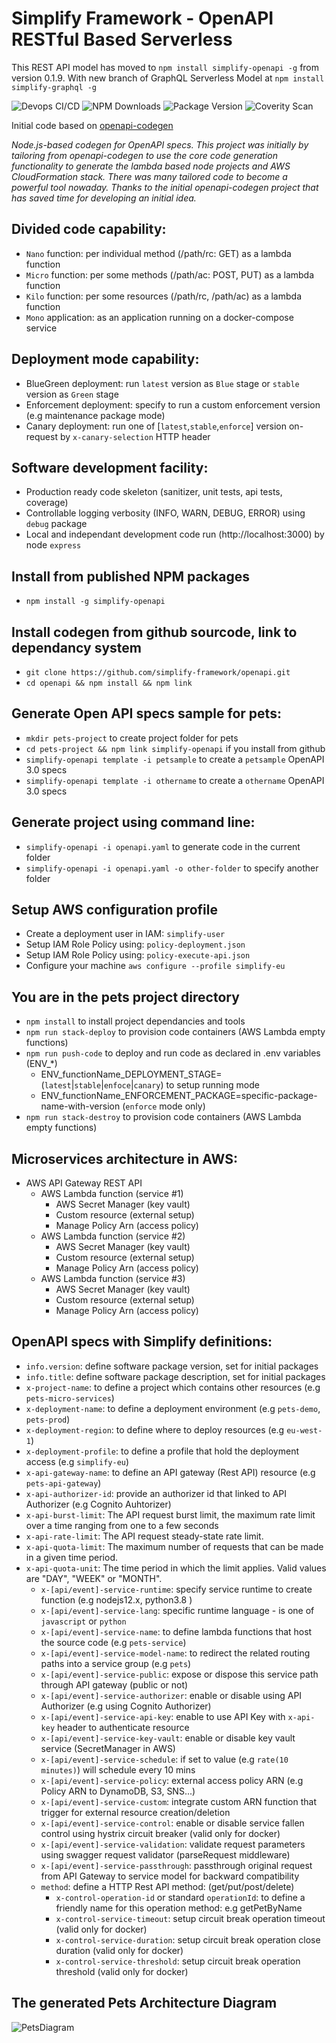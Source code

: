 # Simplify Framework - OpenAPI RESTful Based Serverless  

This REST API model has moved to `npm install simplify-openapi -g` from version 0.1.9.
With new branch of GraphQL Serverless Model at `npm install simplify-graphql -g` 

![Devops CI/CD](https://github.com/simplify-framework/codegen/workflows/DevOps%20CI/CD/badge.svg)
![NPM Downloads](https://img.shields.io/npm/dw/simplify-openapi)
![Package Version](https://img.shields.io/github/package-json/v/simplify-framework/openapi?color=green)
![Coverity Scan](https://scan.coverity.com/projects/21173/badge.svg)

Initial code based on [openapi-codegen](https://github.com/Mermade/openapi-codegen)

*Node.js-based codegen for OpenAPI specs. This project was initially by tailoring from openapi-codegen to use the core code generation functionality to generate the lambda based node projects and AWS CloudFormation stack. There was many tailored code to become a powerful tool nowaday. Thanks to the initial openapi-codegen project that has saved time for developing an initial idea.*

## Divided code capability:
- `Nano` function: per individual method (/path/rc: GET) as a lambda function
- `Micro` function: per some methods (/path/ac: POST, PUT) as a lambda function
- `Kilo` function: per some resources (/path/rc, /path/ac) as a lambda function
- `Mono` application: as an application running on a docker-compose service

## Deployment mode capability:
- BlueGreen deployment: run `latest` version as `Blue` stage or `stable` version as `Green` stage
- Enforcement deployment: specify to run a custom enforcement version (e.g maintenance package mode)
- Canary deployment: run one of [`latest`,`stable`,`enforce`] version on-request by `x-canary-selection` HTTP header

## Software development facility:
- Production ready code skeleton (sanitizer, unit tests, api tests, coverage)
- Controllable logging verbosity (INFO, WARN, DEBUG, ERROR) using `debug` package
- Local and independant development code run (http://localhost:3000) by node `express`

## Install from published NPM packages
- `npm install -g simplify-openapi`

## Install codegen from github sourcode, link to dependancy system
- `git clone https://github.com/simplify-framework/openapi.git`
- `cd openapi && npm install && npm link`

## Generate Open API specs sample for pets:
- `mkdir pets-project` to create project folder for pets
- `cd pets-project && npm link simplify-openapi` if you install from github
- `simplify-openapi template -i petsample` to create a `petsample` OpenAPI 3.0 specs
- `simplify-openapi template -i othername` to create a `othername` OpenAPI 3.0 specs

## Generate project using command line:
- `simplify-openapi -i openapi.yaml` to generate code in the current folder
- `simplify-openapi -i openapi.yaml -o other-folder` to specify another folder

## Setup AWS configuration profile
- Create a deployment user in IAM: `simplify-user`
- Setup IAM Role Policy using: `policy-deployment.json`
- Setup IAM Role Policy using: `policy-execute-api.json`
- Configure your machine `aws configure --profile simplify-eu`

## You are in the pets project directory
- `npm install` to install project dependancies and tools
- `npm run stack-deploy` to provision code containers (AWS Lambda empty functions)
- `npm run push-code` to deploy and run code as declared in .env variables (ENV_*)
  + ENV_functionName_DEPLOYMENT_STAGE=(`latest`|`stable`|`enfoce`|`canary`) to setup running mode
  + ENV_functionName_ENFORCEMENT_PACKAGE=specific-package-name-with-version (`enforce` mode only)
- `npm run stack-destroy` to provision code containers (AWS Lambda empty functions)

## Microservices architecture in AWS:
+ AWS API Gateway REST API
  + AWS Lambda function   (service #1)
    - AWS Secret Manager  (key vault)
    - Custom resource     (external setup)
    - Manage Policy Arn   (access policy)
  + AWS Lambda function   (service #2)
    - AWS Secret Manager  (key vault)
    - Custom resource     (external setup)
    - Manage Policy Arn   (access policy)
  + AWS Lambda function   (service #3)
    - AWS Secret Manager  (key vault)
    - Custom resource     (external setup)
    - Manage Policy Arn   (access policy)

## OpenAPI specs with Simplify definitions:
- `info.version`: define software package version, set for initial packages
- `info.title`: define software package description, set for initial packages
- `x-project-name`: to define a project which contains other resources (e.g `pets-micro-services`)
- `x-deployment-name`: to define a deployment environment (e.g `pets-demo`, `pets-prod`)
- `x-deployment-region`: to define where to deploy resources (e.g `eu-west-1`)
- `x-deployment-profile`: to define a profile that hold the deployment access (e.g `simplify-eu`)
- `x-api-gateway-name`: to define an API gateway (Rest API) resource (e.g `pets-api-gateway`)
- `x-api-authorizer-id`: provide an authorizer id that linked to API Authorizer (e.g Cognito Auhtorizer)
- `x-api-burst-limit`: The API request burst limit, the maximum rate limit over a time ranging from one to a few seconds
- `x-api-rate-limit`: The API request steady-state rate limit.
- `x-api-quota-limit`: The maximum number of requests that can be made in a given time period.
- `x-api-quota-unit`: The time period in which the limit applies. Valid values are "DAY", "WEEK" or "MONTH".
  - `x-[api/event]-service-runtime`: specify service runtime to create function (e.g nodejs12.x, python3.8 )
  - `x-[api/event]-service-lang`: specific runtime language - is one of `javascript` or `python`
  - `x-[api/event]-service-name`: to define lambda functions that host the source code (e.g `pets-service`)
  - `x-[api/event]-service-model-name`: to redirect the related routing paths into a service group (e.g `pets`)
  - `x-[api/event]-service-public`: expose or dispose this service path through API gateway (public or not)
  - `x-[api/event]-service-authorizer`: enable or disable using API Authorizer (e.g using Cognito Authorizer)
  - `x-[api/event]-service-api-key`: enable to use API Key with `x-api-key` header to authenticate resource
  - `x-[api/event]-service-key-vault`: enable or disable key vault service (SecretManager in AWS)
  - `x-[api/event]-service-schedule`: if set to value (e.g `rate(10 minutes)`) will schedule every 10 mins
  - `x-[api/event]-service-policy`: external access policy ARN (e.g Policy ARN to DynamoDB, S3, SNS...)
  - `x-[api/event]-service-custom`: integrate custom ARN function that trigger for external resource creation/deletion
  - `x-[api/event]-service-control`: enable or disable service fallen control using hystrix circuit breaker (valid only for docker)
  - `x-[api/event]-service-validation`: validate request parameters using swagger request validator (parseRequest middleware)
  - `x-[api/event]-service-passthrough`: passthrough original request from API Gateway to service model for backward compatibility
  - `method`: define a HTTP Rest API method: (get/put/post/delete)
    - `x-control-operation-id` or standard `operationId`: to define a friendly name for this operation method: e.g getPetByName
    - `x-control-service-timeout`: setup circuit break operation timeout (valid only for docker)
    - `x-control-service-duration`: setup circuit break operation close duration (valid only for docker)
    - `x-control-service-threshold`: setup circuit break operation threshold (valid only for docker)

## The generated Pets Architecture Diagram

![PetsDiagram](https://mermaid.ink/img/eyJjb2RlIjoic3RhdGVEaWFncmFtXG4gIFsqXSAtLT4gYXBpR2F0ZXdheVJlc3RhcGlOYW1lXG4gICAgYXBpR2F0ZXdheVJlc3RhcGlOYW1lIC0tPiBmdW5jdGlvbkZvckJ1eVBldHNcbiAgICBhcGlHYXRld2F5UmVzdGFwaU5hbWUgLS0-IGZ1bmN0aW9uRm9yRXRyYW5nZXJQZXRzXG4gICAgYXBpR2F0ZXdheVJlc3RhcGlOYW1lIC0tPiBmdW5jdGlvbkZvclBldHNcbiAgICBhcGlHYXRld2F5UmVzdGFwaU5hbWUgLS0-IGZ1bmN0aW9uRm9yUGVvcGxlXG5cbiAgICBmdW5jdGlvbkZvckJ1eVBldHM6ICBTaWd2NCBJQU1cbiAgICBmdW5jdGlvbkZvckV0cmFuZ2VyUGV0czogIFNpZ3Y0IElBTVxuICAgIGZ1bmN0aW9uRm9yUGV0czogIFNpZ3Y0IElBTVxuICAgIGZ1bmN0aW9uRm9yUGVvcGxlOiAgU2lndjQgSUFNXG5cbiAgICBmdW5jdGlvbkZvckJ1eVBldHMgLS0-IGdldFNob3BwaW5nUGV0czogR0VUIC9zaG9wcGluZy9wZXRzXG4gICAgZnVuY3Rpb25Gb3JFdHJhbmdlclBldHMgLS0-IGdldEV0cmFuZ2VyUGV0czogR0VUIC9ldHJhbmdlci9wZXRzXG4gICAgZXZlbnRGdW5jdGlvbkZvclBldHMgLS0-IHB1dEV2ZW50c0ZlZWRQZXRzOiBQVVQgL2V2ZW50cy9mZWVkLXBldHNcbiAgICBldmVudEZ1bmN0aW9uRm9yUGV0cyAtLT4gZXZlbnRGdW5jdGlvbkZvclBldHM6IHNjaGVkdWxlZCBieSByYXRlKDEwIGRheXMpXG4gICAgZnVuY3Rpb25Gb3JQZXRzIC0tPiBnZXRQZXRzOiBHRVQgL3BldHNcbiAgICBmdW5jdGlvbkZvclBldHMgLS0-IGNyZWF0ZVBldDogUE9TVCAvcGV0c1xuICAgIGZ1bmN0aW9uRm9yUGV0cyAtLT4gdXBkYXRlUGV0OiBQVVQgL3BldHNcbiAgICBmdW5jdGlvbkZvclBldHMgLS0-IGZlZWRQZXRCeUlkOiBHRVQgL3BldHMve2lkfS9mZWVkL3tjb3VudH1cbiAgICBmdW5jdGlvbkZvclBlb3BsZSAtLT4gbGlua1BldFRvUGVyc29uOiBQT1NUIC9wZW9wbGUvcGV0cy97aWR9XG4gICAgZnVuY3Rpb25Gb3JQZW9wbGUgLS0-IGdldFBlb3BsZTogR0VUIC9wZW9wbGVcbiAgICBmdW5jdGlvbkZvclBlb3BsZSAtLT4gcHV0UGVvcGxlOiBQVVQgL3Blb3BsZVxuICAgIGZ1bmN0aW9uRm9yUGVvcGxlIC0tPiBjcmVhdGVQZW9wbGU6IFBPU1QgL3Blb3BsZVxuICAgIFxuICAgIGdldFNob3BwaW5nUGV0cyAtLT4gc2hvcHBpbmdQZXRzXG4gICAgZ2V0RXRyYW5nZXJQZXRzIC0tPiBldHJhbmdlclBldHNcbiAgICBwdXRFdmVudHNGZWVkUGV0cyAtLT4gZXZlbnRzRmVlZFBldHNcbiAgICBnZXRQZXRzIC0tPiBwZXRzXG4gICAgY3JlYXRlUGV0IC0tPiBwZXRzXG4gICAgdXBkYXRlUGV0IC0tPiBwZXRzXG4gICAgZmVlZFBldEJ5SWQgLS0-IHBldHNGb29kc1xuICAgIGxpbmtQZXRUb1BlcnNvbiAtLT4gcGVvcGxlUGV0c1xuICAgIGdldFBlb3BsZSAtLT4gcGVvcGxlXG4gICAgcHV0UGVvcGxlIC0tPiBwZW9wbGVcbiAgICBjcmVhdGVQZW9wbGUgLS0-IHBlb3BsZVxuIiwibWVybWFpZCI6eyJ0aGVtZSI6ImRlZmF1bHQifSwidXBkYXRlRWRpdG9yIjpmYWxzZX0)


